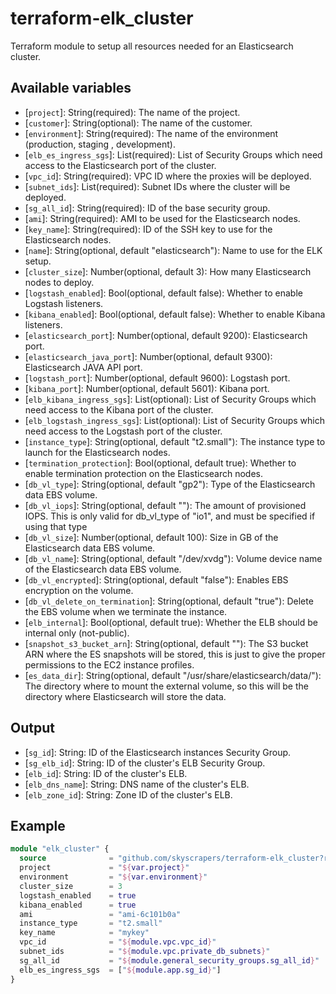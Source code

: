 # terraform-elk_cluster

Terraform module to setup all resources needed for an Elasticsearch cluster.

## Available variables

*   \[`project`\]: String(required): The name of the project.
*   \[`customer`\]: String(optional): The name of the customer. 
*   \[`environment`\]: String(required): The name of the environment (production, staging , development).
*   \[`elb_es_ingress_sgs`\]: List(required): List of Security Groups which need access to the Elasticsearch port of the cluster.
*   \[`vpc_id`\]: String(required): VPC ID where the proxies will be deployed.
*   \[`subnet_ids`\]: List(required): Subnet IDs where the cluster will be deployed.
*   \[`sg_all_id`\]: String(required): ID of the base security group.
*   \[`ami`\]: String(required): AMI to be used for the Elasticsearch nodes.
*   \[`key_name`\]: String(required): ID of the SSH key to use for the Elasticsearch nodes.
*   \[`name`\]: String(optional, default "elasticsearch"): Name to use for the ELK setup.
*   \[`cluster_size`\]: Number(optional, default 3): How many Elasticsearch nodes to deploy.
*   \[`logstash_enabled`\]: Bool(optional, default false): Whether to enable Logstash listeners.
*   \[`kibana_enabled`\]: Bool(optional, default false): Whether to enable Kibana listeners.
*   \[`elasticsearch_port`\]: Number(optional, default 9200): Elasticsearch port.
*   \[`elasticsearch_java_port`\]: Number(optional, default 9300): Elasticsearch JAVA API port.
*   \[`logstash_port`\]: Number(optional, default 9600): Logstash port.
*   \[`kibana_port`\]: Number(optional, default 5601): Kibana port.
*   \[`elb_kibana_ingress_sgs`\]: List(optional): List of Security Groups which need access to the Kibana port of the cluster.
*   \[`elb_logstash_ingress_sgs`\]: List(optional): List of Security Groups which need access to the Logstash port of the cluster.
*   \[`instance_type`\]: String(optional, default "t2.small"): The instance type to launch for the Elasticsearch nodes.
*   \[`termination_protection`\]: Bool(optional, default true): Whether to enable termination protection on the Elasticsearch nodes.
*   \[`db_vl_type`\]: String(optional, default "gp2"): Type of the Elasticsearch data EBS volume.
*   \[`db_vl_iops`\]: String(optional, default ""): The amount of provisioned IOPS. This is only valid for db_vl_type of "io1", and must be specified if using that type
*   \[`db_vl_size`\]: Number(optional, default 100): Size in GB of the Elasticsearch data EBS volume.
*   \[`db_vl_name`\]: String(optional, default "/dev/xvdg"): Volume device name of the Elasticsearch data EBS volume.
*   \[`db_vl_encrypted`\]: String(optional, default "false"): Enables EBS encryption on the volume.
*   \[`db_vl_delete_on_termination`\]: String(optional, default "true"): Delete the EBS volume when we terminate the instance.
*   \[`elb_internal`\]: Bool(optional, default true): Whether the ELB should be internal only (not-public).
*   \[`snapshot_s3_bucket_arn`\]: String(optional, default ""): The S3 bucket ARN where the ES snapshots will be stored, this is just to give the proper permissions to the EC2 instance profiles.
*   \[`es_data_dir`\]: String(optional, default "/usr/share/elasticsearch/data/"): The directory where to mount the external volume, so this will be the directory where Elasticsearch will store the data.

## Output

*   \[`sg_id`\]: String: ID of the Elasticsearch instances Security Group.
*   \[`sg_elb_id`\]: String: ID of the cluster's ELB Security Group.
*   \[`elb_id`\]: String: ID of the cluster's ELB.
*   \[`elb_dns_name`\]: String: DNS name of the cluster's ELB.
*   \[`elb_zone_id`\]: String: Zone ID of the cluster's ELB.

## Example

```terraform
module "elk_cluster" {
  source              = "github.com/skyscrapers/terraform-elk_cluster?ref=1.0.0"
  project             = "${var.project}"
  environment         = "${var.environment}"
  cluster_size        = 3
  logstash_enabled    = true
  kibana_enabled      = true
  ami                 = "ami-6c101b0a"
  instance_type       = "t2.small"
  key_name            = "mykey"
  vpc_id              = "${module.vpc.vpc_id}"
  subnet_ids          = "${module.vpc.private_db_subnets}"
  sg_all_id           = "${module.general_security_groups.sg_all_id}"
  elb_es_ingress_sgs  = ["${module.app.sg_id}"]
}
```
